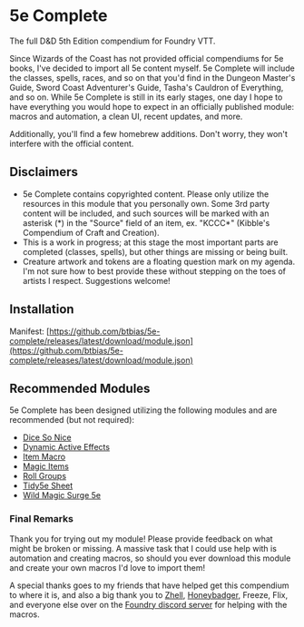 # 5e Complete
The full D&amp;D 5th Edition compendium for Foundry VTT.

Since Wizards of the Coast has not provided official compendiums for 5e books, I've decided to import all 5e content myself. 5e Complete will include the classes, spells, races, and so on that you'd find in the Dungeon Master's Guide, Sword Coast Adventurer's Guide, Tasha's Cauldron of Everything, and so on. While 5e Complete is still in its early stages, one day I hope to have everything you would hope to expect in an officially published module: macros and automation, a clean UI, recent updates, and more.

Additionally, you'll find a few homebrew additions. Don't worry, they won't interfere with the official content.

## Disclaimers
- 5e Complete contains copyrighted content. Please only utilize the resources in this module that you personally own. Some 3rd party content will be included, and such sources will be marked with an asterisk (\*) in the "Source" field of an item, ex. "KCCC\*" (Kibble's Compendium of Craft and Creation).
- This is a work in progress; at this stage the most important parts are completed (classes, spells), but other things are missing or being built.
- Creature artwork and tokens are a floating question mark on my agenda. I'm not sure how to best provide these without stepping on the toes of artists I respect. Suggestions welcome!

## Installation
Manifest: [https://github.com/btbias/5e-complete/releases/latest/download/module.json](https://github.com/btbias/5e-complete/releases/latest/download/module.json)

## Recommended Modules
5e Complete has been designed utilizing the following modules and are recommended (but not required):
- [Dice So Nice](https://gitlab.com/riccisi/foundryvtt-dice-so-nice)
- [Dynamic Active Effects](https://gitlab.com/tposney/dae)
- [Item Macro](https://github.com/sdenec/tidy5e-sheet)
- [Magic Items](https://gitlab.com/riccisi/foundryvtt-magic-items)
- [Roll Groups](https://github.com/krbz999/rollgroups)
- [Tidy5e Sheet](https://github.com/sdenec/tidy5e-sheet)
- [Wild Magic Surge 5e](https://github.com/johnnolan/wild-magic-surge-5e)

### Final Remarks
Thank you for trying out my module! Please provide feedback on what might be broken or missing. A massive task that I could use help with is automation and creating macros, so should you ever download this module and create your own macros I'd love to import them!

A special thanks goes to my friends that have helped get this compendium to where it is, and also a big thank you to [Zhell](https://github.com/krbz999?tab=repositories), [Honeybadger](https://ko-fi.com/badgerwerks), Freeze, Flix, and everyone else over on the [Foundry discord server](https://discord.gg/foundryvtt) for helping with the macros.